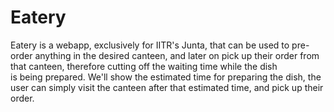 # Eatery
Eatery is a webapp, exclusively for IITR's Junta, that can be used to pre-order anything in the desired canteen, and later on pick up their order from that canteen, therefore cutting off the waiting time while the dish is being prepared. We'll show the estimated time for preparing the dish, the user can simply visit the canteen after that estimated time, and pick up their order.
